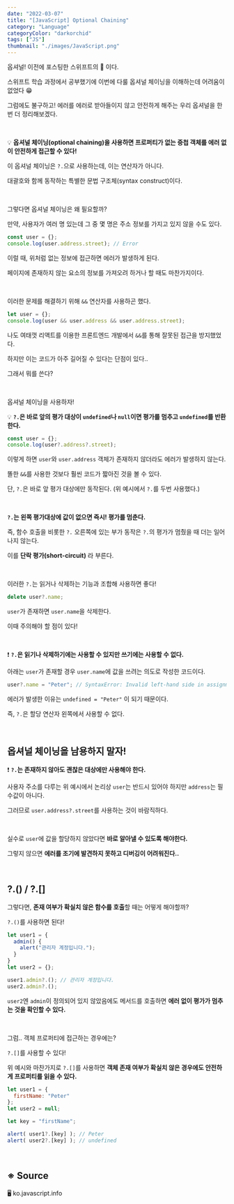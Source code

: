 ```yaml
---
date: "2022-03-07"
title: "[JavaScript] Optional Chaining"
category: "Language"
categoryColor: "darkorchid"
tags: ["JS"]
thumbnail: "./images/JavaScript.png"
---
```


옵셔널! 이전에 포스팅한 스위프트의 🌸 이다.

스위프트 학습 과정에서 공부했기에 이번에 다룰 옵셔널 체이닝을 이해하는데 어려움이 없었다 😁

그럼에도 불구하고! 에러를 에러로 받아들이지 않고 안전하게 해주는 우리 옵셔널을 한번 더 정리해보겠다.

<br />

💡 **옵셔널 체이닝(optional chaining)을 사용하면 프로퍼티가 없는 중첩 객체를 에러 없이 안전하게 접근할 수 있다!**

이 옵셔널 체이닝은 `?.`으로 사용하는데, 이는 연산자가 아니다.

대괄호와 함께 동작하는 특별한 문법 구조체(syntax construct)이다.

<br />

그렇다면 옵셔널 체이닝은 왜 필요할까?

만약, 사용자가 여러 명 있는데 그 중 몇 명은 주소 정보를 가지고 있지 않을 수도 있다.

```js
const user = {};
console.log(user.address.street); // Error
```

이럴 때, 위처럼 없는 정보에 접근하면 에러가 발생하게 된다.

페이지에 존재하지 않는 요소의 정보를 가져오려 하거나 할 때도 마찬가지이다.

<br />

이러한 문제를 해결하기 위해 `&&` 연산자를 사용하곤 했다.

```js
let user = {}; 
console.log(user && user.address && user.address.street);
```

나도 여태껏 리액트를 이용한 프론트엔드 개발에서 `&&`를 통해 잘못된 접근을 방지했었다.

하지만 이는 코드가 아주 길어질 수 있다는 단점이 있다..

그래서 뭐를 쓴다? 

<br />

옵셔널 체이닝을 사용하자!

💡 **`?.`은 바로 앞의 평가 대상이 `undefined`나 `null`이면 평가를 멈추고 `undefined`를 반환한다.**

```js
const user = {};
console.log(user?.address?.street);
```

이렇게 하면 `user`와 `user.address` 객체가 존재하지 않더라도 에러가 발생하지 않는다.

똘한 `&&`를 사용한 것보다 훨씬 코드가 짧아진 것을 볼 수 있다.

단, `?.`은 바로 앞 평가 대상에만 동작된다. (위 예시에서 `?.`를 두번 사용했다.)

<br />

**`?.`는 왼쪽 평가대상에 값이 없으면 즉시! 평가를 멈춘다.** 

즉, 함수 호출을 비롯한 `?.` 오른쪽에 있는 부가 동작은 `?.`의 평가가 멈췄을 때 더는 일어나지 않는다.

이를 **단락 평가(short-circuit)** 라 부른다.

<br />

이러한 `?.`는 읽거나 삭제하는 기능과 조합해 사용하면 좋다!

```js
delete user?.name;
```

`user`가 존재하면 `user.name`을 삭제한다.

이때 주의해야 할 점이 있다!

<br />

❗️ **`?.`은 읽기나 삭제하기에는 사용할 수 있지만 쓰기에는 사용할 수 없다.**

아래는 `user`가 존재할 경우 `user.name`에 값을 쓰려는 의도로 작성한 코드이다.

```js
user?.name = "Peter"; // SyntaxError: Invalid left-hand side in assignment
```

에러가 발생한 이유는 `undefined = "Peter"` 이 되기 때문이다.

즉, `?.`은 할당 연산자 왼쪽에서 사용할 수 없다.

<br />

## **옵셔널 체이닝을 남용하지 말자!** 

❗️ **`?.`는 존재하지 않아도 괜찮은 대상에만 사용해야 한다.**

사용자 주소를 다루는 위 예시에서 논리상 `user`는 반드시 있어야 하지만 `address`는 필수값이 아니다. 

그러므로 `user.address?.street`를 사용하는 것이 바람직하다.

<br />

실수로 `user`에 값을 할당하지 않았다면 **바로 알아낼 수 있도록 해야한다.**

그렇지 않으면 **에러를 조기에 발견하지 못하고 디버깅이 어려워진다..**

<br />

## ?.() / ?.[]

그렇다면, **존재 여부가 확실치 않은 함수를 호출**할 때는 어떻게 해야할까?

`?.()`를 사용하면 된다!

```js
let user1 = {
  admin() {
    alert("관리자 계정입니다.");
  }
}
let user2 = {};

user1.admin?.(); // 관리자 계정입니다.
user2.admin?.();
```

`user2`엔 `admin`이 정의되어 있지 않았음에도 메서드를 호출하면 **에러 없이 평가가 멈추는 것을 확인할 수 있다.**

<br />

그럼.. 객체 프로퍼티에 접근하는 경우에는?

`?.[]`를 사용할 수 있다!

위 예시와 마찬가지로 `?.[]`를 사용하면 **객체 존재 여부가 확실치 않은 경우에도 안전하게 프로퍼티를 읽을 수 있다.**

```js
let user1 = {
  firstName: "Peter"
};
let user2 = null;

let key = "firstName";

alert( user1?.[key] ); // Peter
alert( user2?.[key] ); // undefined
```

<br />

## ※ Source

🖥 ko.javascript.info
